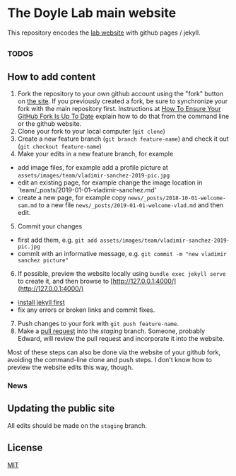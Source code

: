 # The Doyle Lab main website

This repository encodes the [lab website](https://stephenrdoyle-lab.github.io/) with github pages / jekyll.

##


### TODOS


## How to add content

1. Fork the repository to your own github account using the "fork" button on [the site](https://github.com/stephenrdoyle/stephenrdoyle-lab.github.io). If you previously created a fork, be sure to synchronize your fork with the main repository first. Instructions at  [How To Ensure Your GitHub Fork Is Up To Date](https://www.earthdatascience.org/courses/intro-to-earth-data-science/git-github/github-collaboration/update-github-repositories-with-changes-by-others/) explain how to do that from the command line or the github website.
2. Clone your fork to your local computer (`git clone`)
3. Create a new feature branch (`git branch feature-name`) and check it out (`git checkout feature-name`)
4. Make your edits in a new feature branch, for example
  - add image files, for example add a profile picture at `assets/images/team/vladimir-sanchez-2019-pic.jpg`
  - edit an existing page, for example change the image location in `team/_posts/2019-01-01-vladimir-sanchez.md'
  - create a new page, for example copy `news/_posts/2018-10-01-welcome-sam.md` to a new file `news/_posts/2019-01-01-welcome-vlad.md` and then edit.
5. Commit your changes
  - first add them, e.g. `git add assets/images/team/vladimir-sanchez-2019-pic.jpg`
  - commit with an informative message, e.g. `git commit -m "new vladimir sanchez picture"`
6. If possible, preview the website locally using `bundle exec jekyll serve` to create it, and then browse to [http://127.0.0.1:4000/](http://127.0.0.1:4000/)
  - [install jekyll first](https://jekyllrb.com/docs/installation/)
  - fix any errors or broken links and commit fixes.
7. Push changes to your fork with `git push feature-name`.
8. Make a [pull request](https://help.github.com/en/articles/about-pull-requests) into the *staging* branch. Someone, probably Edward, will review the pull request and incorporate it into the website.

Most of these steps can also be done via the website of your github fork, avoiding the command-line clone and push steps. I don't know how to preview the website edits this way, though.

### News

## Updating the public site

All edits should be made on the `staging` branch.


## License

[MIT](http://opensource.org/licenses/MIT)
